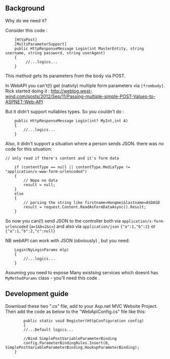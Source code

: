 ## Background

Why do we need it? 

Consider this code : 

```
    [HttpPost]
    [MultiParameterSupport]
    public HttpResponseMessage Login(int MasterEntity, string username, string password, string userAgent)
    {
         //...logics...
    }
```
    
This method gets its parameters from the body via POST.

In WebAPI you can't(!) get (nativly) multiple form parameters  via `[frombody]`.
Rick started doing it : http://weblog.west-wind.com/posts/2012/Sep/11/Passing-multiple-simple-POST-Values-to-ASPNET-Web-API

But it didn't support nullables types.
So you couldn't do : 

```   
    public HttpResponseMessage Login(int? MyInt,int A)
    { 
        //...logics...
    }
```
   
Also, it didn't support a situation where a person sends JSON. there was no code for this situation: 

    // only read if there's content and it's form data
```
    if (contentType == null || contentType.MediaType != "application/x-www-form-urlencoded")
    {
        // Nope no data
        result = null;
    }
    else
    {
        // parsing the string like firstname=Hongmei&lastname=ASDASD            
        result = request.Content.ReadAsFormDataAsync().Result;
    }  
```
  
So now you can(!) send JSON to the controller both via  `application/x-form-urlencoded` (`a=1&b=2&c=`) and also via `application/json`
`{"a":1,"b":2}` or `{"a":1,"b":2,"c":null}`


NB
webAPI can work with JSON (obviously) , but you need: 
```
    Login(NyLoginParams mlp)
    {
        //...logics...
    }
```

Assuming you need to expose Many existsing services which doesnt has `MyMethodParams` class - you'll need this code .


## Development guide

Download these two ".cs" file, add to your Asp.net MVC Website Project.
Then add the code as below to the "WebApiConfig.cs" file like this:
```
        public static void Register(HttpConfiguration config)
        {
		//...Default logics...
		
		//Bind SimplePostVariableParameterBinding
		config.ParameterBindingRules.Insert(0, SimplePostVariableParameterBinding.HookupParameterBinding);
	}
```


